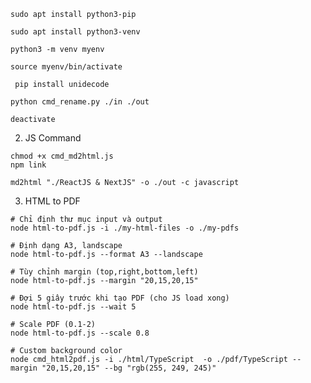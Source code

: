 ```shell
sudo apt install python3-pip
```

```shell
sudo apt install python3-venv
```

```shell
python3 -m venv myenv
```

```shell
source myenv/bin/activate
```

```shell
 pip install unidecode    
```

```shell
python cmd_rename.py ./in ./out
```

```shell
deactivate
```


2. JS Command
```shell
chmod +x cmd_md2html.js
npm link
```

```shell
md2html "./ReactJS & NextJS" -o ./out -c javascript
```


3. HTML to PDF

```
# Chỉ định thư mục input và output
node html-to-pdf.js -i ./my-html-files -o ./my-pdfs

# Định dạng A3, landscape
node html-to-pdf.js --format A3 --landscape

# Tùy chỉnh margin (top,right,bottom,left)
node html-to-pdf.js --margin "20,15,20,15"

# Đợi 5 giây trước khi tạo PDF (cho JS load xong)
node html-to-pdf.js --wait 5

# Scale PDF (0.1-2)
node html-to-pdf.js --scale 0.8

# Custom background color
node cmd_html2pdf.js -i ./html/TypeScript  -o ./pdf/TypeScript --margin "20,15,20,15" --bg "rgb(255, 249, 245)"     
```